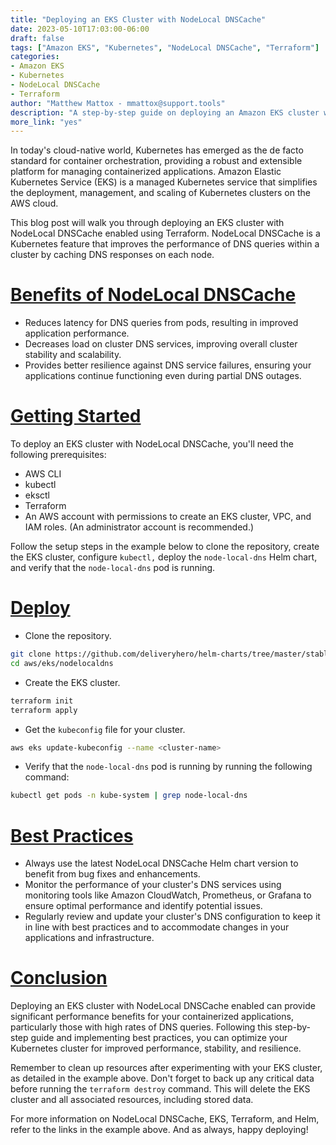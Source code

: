 ```yaml
---
title: "Deploying an EKS Cluster with NodeLocal DNSCache"
date: 2023-05-10T17:03:00-06:00
draft: false
tags: ["Amazon EKS", "Kubernetes", "NodeLocal DNSCache", "Terraform"]
categories:
- Amazon EKS
- Kubernetes
- NodeLocal DNSCache
- Terraform
author: "Matthew Mattox - mmattox@support.tools"
description: "A step-by-step guide on deploying an Amazon EKS cluster with NodeLocal DNSCache enabled using Terraform."
more_link: "yes"
---
```


In today's cloud-native world, Kubernetes has emerged as the de facto standard for container orchestration, providing a robust and extensible platform for managing containerized applications. Amazon Elastic Kubernetes Service (EKS) is a managed Kubernetes service that simplifies the deployment, management, and scaling of Kubernetes clusters on the AWS cloud.

This blog post will walk you through deploying an EKS cluster with NodeLocal DNSCache enabled using Terraform. NodeLocal DNSCache is a Kubernetes feature that improves the performance of DNS queries within a cluster by caching DNS responses on each node.

<!--more-->
# [Benefits of NodeLocal DNSCache](#benefits)

- Reduces latency for DNS queries from pods, resulting in improved application performance.
- Decreases load on cluster DNS services, improving overall cluster stability and scalability.
- Provides better resilience against DNS service failures, ensuring your applications continue functioning even during partial DNS outages.

# [Getting Started](#getting-started)

To deploy an EKS cluster with NodeLocal DNSCache, you'll need the following prerequisites:

- AWS CLI
- kubectl
- eksctl
- Terraform
- An AWS account with permissions to create an EKS cluster, VPC, and IAM roles. (An administrator account is recommended.)

Follow the setup steps in the example below to clone the repository, create the EKS cluster, configure `kubectl,` deploy the `node-local-dns` Helm chart, and verify that the `node-local-dns` pod is running.

# [Deploy](#deploy)

- Clone the repository.

```bash
git clone https://github.com/deliveryhero/helm-charts/tree/master/stable/node-local-dns
cd aws/eks/nodelocaldns
```

- Create the EKS cluster.

```bash
terraform init
terraform apply
```

- Get the `kubeconfig` file for your cluster.

```bash
aws eks update-kubeconfig --name <cluster-name>
```

- Verify that the `node-local-dns` pod is running by running the following command:

```bash
kubectl get pods -n kube-system | grep node-local-dns
```

# [Best Practices](#best-practices)

- Always use the latest NodeLocal DNSCache Helm chart version to benefit from bug fixes and enhancements.
- Monitor the performance of your cluster's DNS services using monitoring tools like Amazon CloudWatch, Prometheus, or Grafana to ensure optimal performance and identify potential issues.
- Regularly review and update your cluster's DNS configuration to keep it in line with best practices and to accommodate changes in your applications and infrastructure.

# [Conclusion](#conclusion)

Deploying an EKS cluster with NodeLocal DNSCache enabled can provide significant performance benefits for your containerized applications, particularly those with high rates of DNS queries. Following this step-by-step guide and implementing best practices, you can optimize your Kubernetes cluster for improved performance, stability, and resilience.

Remember to clean up resources after experimenting with your EKS cluster, as detailed in the example above. Don't forget to back up any critical data before running the `terraform destroy` command. This will delete the EKS cluster and all associated resources, including stored data.

For more information on NodeLocal DNSCache, EKS, Terraform, and Helm, refer to the links in the example above. And as always, happy deploying!

